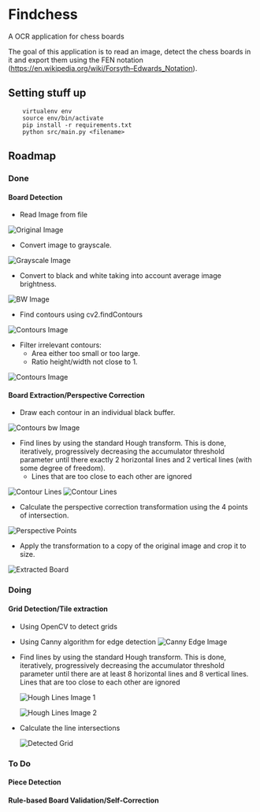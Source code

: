 # Findchess

A OCR application for chess boards

The goal of this application is to read an image, detect the chess boards in it and
export them using the FEN notation (https://en.wikipedia.org/wiki/Forsyth–Edwards_Notation).

## Setting stuff up

```
    virtualenv env
    source env/bin/activate
    pip install -r requirements.txt
    python src/main.py <filename>
```

## Roadmap

### Done

#### Board Detection
- Read Image from file

![Original Image](./images/orig.png)

- Convert image to grayscale.

![Grayscale Image](./images/gray.png)

- Convert to black and white taking into account average image brightness.

![BW Image](./images/bw.png)

- Find contours using cv2.findContours

![Contours Image](./images/contours.png)

- Filter irrelevant contours:
  - Area either too small or too large.
  - Ratio height/width not close to 1.

![Contours Image](./images/contours_filtered.png)

#### Board Extraction/Perspective Correction
- Draw each contour in an individual black buffer.

![Contours bw Image](./images/contour_individual_bw.png)

- Find lines by using the standard Hough transform. This is done,
  iteratively, progressively decreasing the accumulator threshold
  parameter until there exactly 2 horizontal lines and 2 vertical
  lines (with some degree of freedom).
  - Lines that are too close to each other are ignored

![Contour Lines](./images/contour_lines_bw.png)
![Contour Lines](./images/contour_lines_orig.png)

- Calculate the perspective correction transformation using the 4 points of intersection.

![Perspective Points](./images/perspective.png)

- Apply the transformation to a copy of the original image and crop it to size.

![Extracted Board](./images/extracted.png)

### Doing

#### Grid Detection/Tile extraction
  - Using OpenCV to detect grids

  - Using Canny algorithm for edge detection
    ![Canny Edge Image](./images/canny.png)

  - Find lines by using the standard Hough transform. This is done, iteratively, progressively decreasing the accumulator threshold parameter until there are at least 8 horizontal lines and 8 vertical lines. Lines that are too close to each other are ignored

    ![Hough Lines Image 1](./images/hough1.png)

    ![Hough Lines Image 2](./images/hough2.png)

  - Calculate the line intersections

    ![Detected Grid](./images/grid.png)

### To Do

#### Piece Detection

#### Rule-based Board Validation/Self-Correction
